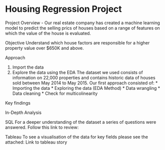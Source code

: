 # Housing Regression Project


Project Overview - Our real estate company has created a machine learning model to predict the selling prics of houses based on a range of features on which the value of the house is evaluated. 


Objective
Understand which house factors are responsible for a higher property value over $650K and above. 



Approach
1. Import the data 
2. Explore the data using the EDA
The dataset we used consists of information on 22,000 properties and contains historic data of houses sold between May 2014 to May 2015. Our first approach consisted of: * Importing the data * Exploring the data (EDA Method) * Data wrangling * Data cleaning * Check for multicolinearity


Key findings


In-Depth Analysis

SQL
For a deeper understanding of the dataset a series of questions were answered. Follow this link to review: 


Tableau
To see a visualisation of the data for key fields please see the attached: 
Link to tableau story




